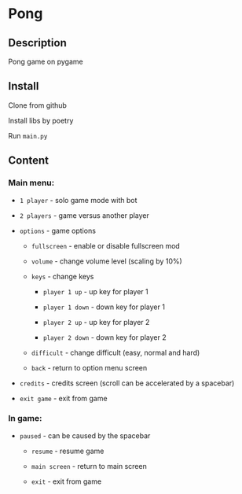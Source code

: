 # Pong

## Description
Pong game on pygame

## Install
Clone from github

Install libs by poetry

Run `main.py`

## Content
### Main menu:

- `1 player` - solo game mode with bot

- `2 players` - game versus another player

- `options` - game options

  - `fullscreen` - enable or disable fullscreen mod

  - `volume` - change volume level (scaling by 10%)

  - `keys` - change keys

    - `player 1 up` - up key for player 1

    - `player 1 down` - down key for player 1

    - `player 2 up` - up key for player 2
  
    - `player 2 down` - down key for player 2

  - `difficult` - change difficult (easy, normal and hard)

  - `back` - return to option menu screen

- `credits` - credits screen (scroll can be accelerated by a spacebar)

- `exit game` - exit from game

### In game:

- `paused` - can be caused by the spacebar

  - `resume` - resume game

  - `main screen` - return to main screen

  - `exit` - exit from game
